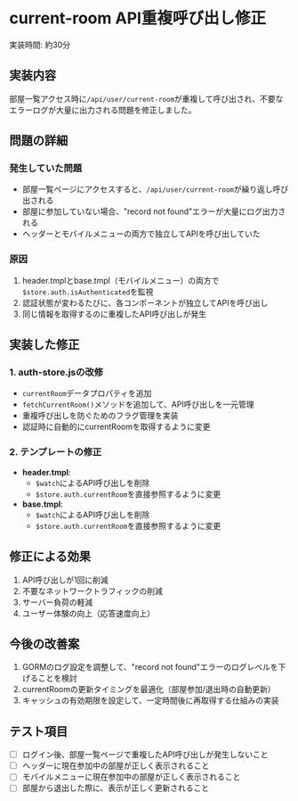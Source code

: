 # current-room API重複呼び出し修正

実装時間: 約30分

## 実装内容

部屋一覧アクセス時に`/api/user/current-room`が重複して呼び出され、不要なエラーログが大量に出力される問題を修正しました。

## 問題の詳細

### 発生していた問題
- 部屋一覧ページにアクセスすると、`/api/user/current-room`が繰り返し呼び出される
- 部屋に参加していない場合、"record not found"エラーが大量にログ出力される
- ヘッダーとモバイルメニューの両方で独立してAPIを呼び出していた

### 原因
1. header.tmplとbase.tmpl（モバイルメニュー）の両方で`$store.auth.isAuthenticated`を監視
2. 認証状態が変わるたびに、各コンポーネントが独立してAPIを呼び出し
3. 同じ情報を取得するのに重複したAPI呼び出しが発生

## 実装した修正

### 1. auth-store.jsの改修
- `currentRoom`データプロパティを追加
- `fetchCurrentRoom()`メソッドを追加して、API呼び出しを一元管理
- 重複呼び出しを防ぐためのフラグ管理を実装
- 認証時に自動的にcurrentRoomを取得するように変更

### 2. テンプレートの修正
- **header.tmpl**: 
  - `$watch`によるAPI呼び出しを削除
  - `$store.auth.currentRoom`を直接参照するように変更
- **base.tmpl**: 
  - `$watch`によるAPI呼び出しを削除
  - `$store.auth.currentRoom`を直接参照するように変更

## 修正による効果
1. API呼び出しが1回に削減
2. 不要なネットワークトラフィックの削減
3. サーバー負荷の軽減
4. ユーザー体験の向上（応答速度向上）

## 今後の改善案
1. GORMのログ設定を調整して、"record not found"エラーのログレベルを下げることを検討
2. currentRoomの更新タイミングを最適化（部屋参加/退出時の自動更新）
3. キャッシュの有効期限を設定して、一定時間後に再取得する仕組みの実装

## テスト項目
- [ ] ログイン後、部屋一覧ページで重複したAPI呼び出しが発生しないこと
- [ ] ヘッダーに現在参加中の部屋が正しく表示されること
- [ ] モバイルメニューに現在参加中の部屋が正しく表示されること
- [ ] 部屋から退出した際に、表示が正しく更新されること